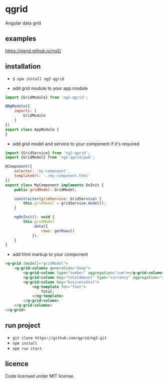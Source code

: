 # qgrid
Angular data grid

## examples
https://qgrid.github.io/ng2/

## installation
* `$ npm install ng2-qgrid`

* add grid module to your app module
```javascript
import {GridModule} from 'ng2-qgrid';

@NgModule({
	imports: [
		GridModule
	]
})
export class AppModule {
}
```

* add grid model and service to your component if it's required
```javascript
import {GridService} from 'ng2-qgrid';
import {GridModel} from 'ng2-qgrid/pub';

@Component({
	selector: 'my-component',
	templateUrl: './my-component.html'
})
export class MyComponent implements OnInit {
	public gridModel: GridModel;

	constructor(gridService: GridService) {
		this.gridModel = gridService.model();
	}

	ngOnInit(): void {
		this.gridModel
			.data({
				rows: getRows()
			});
	}
}
```

* add html markup to your component
```html
<q-grid [model]="gridModel">
	<q-grid-columns generation="deep">
		<q-grid-column type="number" aggregation="sum"></q-grid-column>
		<q-grid-column key="totalAmount" type="currency" aggregation="sum"></q-grid-column>
		<q-grid-column key="businessUnit">
			<ng-template for="foot">
				Total:
			</ng-template>
		</q-grid-column>
	</q-grid-columns>
</q-grid>
```

## run project
* `git clone https://github.com/qgrid/ng2.git`
* `npm install`
* `npm run start`

## licence
Code licensed under MIT license.